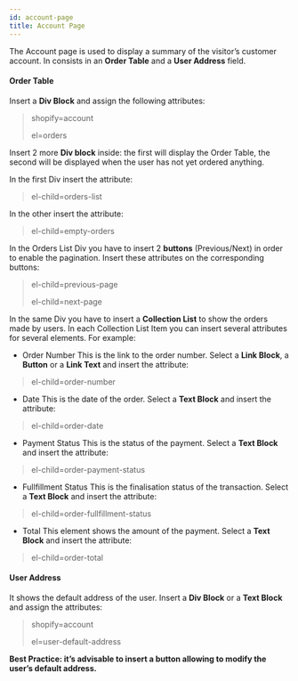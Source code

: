 ```yaml
---
id: account-page
title: Account Page
---
```


The Account page is used to display a summary of the visitor’s customer account.
In consists in an **Order Table** and a **User Address** field.

#### Order Table
Insert a **Div Block** and assign the following attributes:

> shopify=account
>
> el=orders

Insert 2 more **Div block** inside: the first will display the Order Table, the second will be displayed when the user has not yet ordered anything.

In the first Div insert the attribute:

> el-child=orders-list

In the other insert the attribute:

> el-child=empty-orders

In the Orders List Div you have to insert 2 **buttons** (Previous/Next) in order to enable the pagination. Insert these attributes on the corresponding buttons:

> el-child=previous-page
>
> el-child=next-page

In the same Div you have to insert a **Collection List** to show the orders made by users. In each Collection List Item you can insert several attributes for several elements. For example:

- Order Number
This is the link to the order number. Select a **Link Block**, a **Button** or a **Link Text** and insert the attribute:

> el-child=order-number

- Date
This is the  date of the order. Select a **Text Block** and insert the attribute:

> el-child=order-date

- Payment Status
This is the status of the payment. Select a **Text Block** and insert the attribute:

> el-child=order-payment-status

- Fullfillment Status
This is the finalisation status of the transaction. Select a **Text Block** and insert the attribute:

> el-child=order-fullfillment-status

- Total
This element shows the amount of the payment. Select a **Text Block** and insert the attribute:

> el-child=order-total

 

#### User Address
It shows the default address of the user. Insert a **Div Block** or a **Text Block** and assign the attributes:

> shopify=account
>
> el=user-default-address

**Best Practice: it’s advisable to insert a button allowing to modify the user’s default address.**